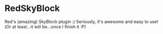 # RedSkyBlock
Red's (amazing) SkyBlock plugin :) Seriously, it's awesome and easy to use!(Or at least...it will be...once I finish it :P)
